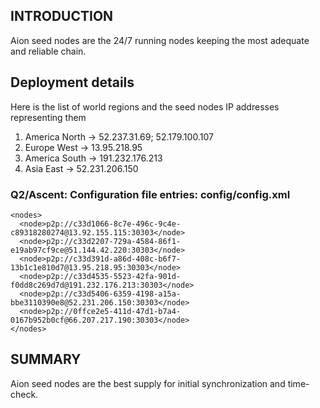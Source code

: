 ## INTRODUCTION
Aion seed nodes are the 24/7 running nodes keeping the most adequate and reliable chain.

## Deployment details
Here is the list of world regions and the seed nodes IP addresses representing them

1. America North -> 52.237.31.69; 52.179.100.107
2. Europe West -> 13.95.218.95
3. America South -> 191.232.176.213
4. Asia East -> 52.231.206.150

### Q2/Ascent: Configuration file entries: config/config.xml
```
<nodes>
  <node>p2p://c33d1066-8c7e-496c-9c4e-c89318280274@13.92.155.115:30303</node>
  <node>p2p://c33d2207-729a-4584-86f1-e19ab97cf9ce@51.144.42.220:30303</node>
  <node>p2p://c33d391d-a86d-408c-b6f7-13b1c1e810d7@13.95.218.95:30303</node>
  <node>p2p://c33d4535-5523-42fa-901d-f0dd8c269d7d@191.232.176.213:30303</node>
  <node>p2p://c33d5406-6359-4198-a15a-bbe3110390e8@52.231.206.150:30303</node>
  <node>p2p://0ffce2e5-411d-47d1-b7a4-0167b952b0cf@66.207.217.190:30303</node>
</nodes>
```

## SUMMARY
Aion seed nodes are the best supply for initial synchronization and time-check. 